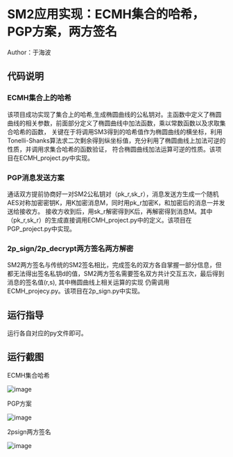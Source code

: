 # SM2应用实现：ECMH集合的哈希，PGP方案，两方签名

  Author：于海波

## 代码说明
  
### ECMH集合上的哈希
  
  该项目成功实现了集合上的哈希,生成椭圆曲线的公私钥对。主函数中定义了椭圆曲线的相关参数，前面部分定义了椭圆曲线中加法函数，乘以常数函数以及求取集合哈希的函数，
关键在于将调用SM3得到的哈希值作为椭圆曲线的横坐标，利用Tonelli-Shanks算法求二次剩余得到纵坐标值，充分利用了椭圆曲线上加法可逆的性质，并调用求集合哈希的函数验证，
符合椭圆曲线加法运算可逆的性质。该项目在ECMH_project.py中实现。

### PGP消息发送方案

  通话双方提前协商好一对SM2公私钥对（pk_r,sk_r），消息发送方生成一个随机AES对称加密密钥K，用K加密消息M，同时用pk_r加密K，和加密后的消息一并发送给接收方。 
接收方收到后，用sk_r解密得到K后，再解密得到消息M。其中（pk_r,sk_r）的生成直接调用ECMH_project.py中的定义。该项目在PGP_project.py中实现。

### 2p_sign/2p_decrypt两方签名两方解密

  SM2两方签名与传统的SM2签名相比，完成签名的双方各自掌握一部分信息，但都无法得出签名私钥d的值，SM2两方签名需要签名双方共计交互五次，最后得到消息的签名值(r,s),
其中椭圆曲线上相关运算的实现 仍需调用ECMH_projecy.py。该项目在2p_sign.py中实现。
  
  
## 运行指导
  运行各自对应的py文件即可。
  
## 运行截图
  ECMH集合哈希
  
  ![image](https://github.com/HaiboYu02/img-storage/blob/main/pic10.png)
  
  PGP方案
  
  ![image](https://github.com/HaiboYu02/img-storage/blob/main/pic11.png)
  
  2psign两方签名
  
  ![image](https://github.com/HaiboYu02/img-storage/blob/main/pic12.png)
  
